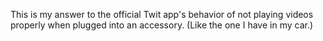 This is my answer to the official Twit app's behavior of not playing videos properly when plugged into an accessory. (Like the one I have in my car.)